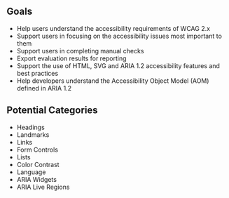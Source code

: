 

## Goals
* Help users understand the accessibility requirements of WCAG 2.x
* Support users in focusing on the accessibility issues most important to them
* Support users in completing manual checks
* Export evaluation results for reporting
* Support the use of HTML, SVG and ARIA 1.2 accessibility features and best practices
* Help developers understand the Accessibility Object Model (AOM) defined in ARIA 1.2

## Potential Categories
* Headings
* Landmarks
* Links
* Form Controls
* Lists
* Color Contrast
* Language
* ARIA Widgets
* ARIA Live Regions
